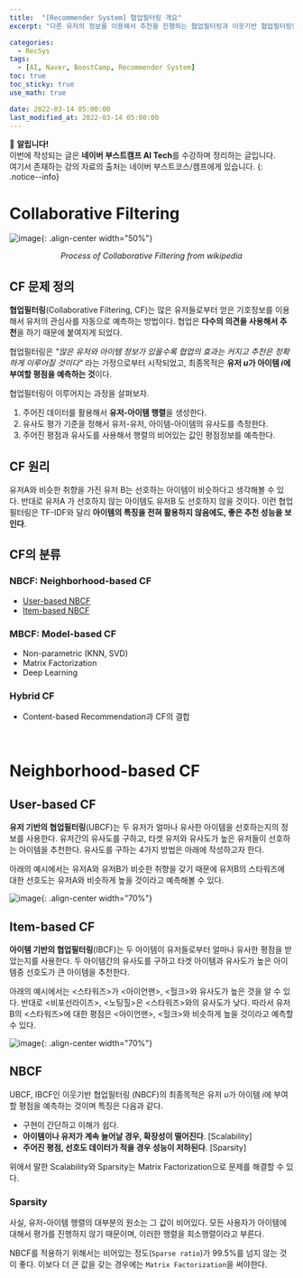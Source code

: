 ```yaml
---
title:  "[Recommender System] 협업필터링 개요"
excerpt: "다른 유저의 정보를 이용해서 추천을 진행하는 협업필터링과 이웃기반 협업필터링인 NBCF에 대해서 알아보자"

categories:
  - RecSys
tags:
  - [AI, Naver, BoostCamp, Recommender System]
toc: true
toc_sticky: true
use_math: true

date: 2022-03-14 05:00:00
last_modified_at: 2022-03-14 05:00:00
---
```

📌 **알립니다!**<br>
이번에 작성되는 글은 **네이버 부스트캠프 AI Tech**를 수강하며 정리하는 글입니다.<br>
여기서 존재하는 강의 자료의 출처는 네이버 부스트코스/캠프에게 있습니다.
{: .notice--info}

# Collaborative Filtering

![image](https://upload.wikimedia.org/wikipedia/commons/thumb/5/52/Collaborative_filtering.gif/300px-Collaborative_filtering.gif){: .align-center width="50%"}
<p align="center"><i>Process of Collaborative Filtering from wikipedia</i></p>

## CF 문제 정의

**협업필터링**(Collaborative Filtering, CF)는 많은 유저들로부터 얻은 기호정보를 이용해서 유저의 관심사를 자동으로 예측하는 방법이다. 협업은 **다수의 의견을 사용해서 추천**을 하기 때문에 붙여지게 되었다.

협업필터링은 *"많은 유저와 아이템 정보가 있을수록 협업의 효과는 커지고 추천은 정확하게 이루어질 것이다"* 라는 가정으로부터 시작되었고, 최종목적은 **유저 $u$가 아이템 $i$에 부여할 평점을 예측하는 것**이다.

협업필터링이 이루어지는 과정을 살펴보자.

1. 주어진 데이터를 활용해서 **유저-아이템 행렬**을 생성한다.
2. 유사도 평가 기준을 정해서 유저-유저, 아이템-아이템의 유사도를 측정한다.
3. 주어진 평점과 유사도를 사용해서 행렬의 비어있는 값인 평점정보를 예측한다.

## CF 원리

유저A와 비슷한 취향을 가진 유저 B는 선호하는 아이템이 비슷하다고 생각해볼 수 있다. 반대로 유저A 가 선호하지 않는 아이템도 유저B 도 선호하지 않을 것이다. 이런 협업필터링은 TF-IDF와 달리 **아이템의 특징을 전혀 활용하지 않음에도, 좋은 추천 성능을 보인다**.

## CF의 분류

### NBCF: Neighborhood-based CF

- [User-based NBCF](#user-based-cf)
- [Item-based NBCF](#item-based-cf)

### MBCF: Model-based CF

- Non-parametric (KNN, SVD)
- Matrix Factorization
- Deep Learning

### Hybrid CF

- Content-based Recommendation과 CF의 결합

<br/>

# Neighborhood-based CF

## User-based CF

**유저 기반의 협업필터링**(UBCF)는 두 유저가 얼마나 유사한 아이템을 선호하는지의 정보를 사용한다. 유저간의 유사도를 구하고, 타겟 유저와 유사도가 높은 유저들이 선호하는 아이템을 추천한다. 유사도를 구하는 4가지 방법은 아래에 작성하고자 한다.

아래의 예시에서는 유저A와 유저B가 비슷한 취향을 갖기 때문에 유저B의 스타워즈에 대한 선호도는 유저A와 비슷하게 높을 것이라고 예측해볼 수 있다.

![image](https://user-images.githubusercontent.com/91870042/158013811-0a94588e-b2b4-45a5-a2fe-f5aef0f5c40d.png){: .align-center width="70%"}

## Item-based CF

**아이템 기반의 협업필터링**(IBCF)는 두 아이템이 유저들로부터 얼마나 유사한 평점을 받았는지를 사용한다. 두 아이템간의 유사도를 구하고 타겟 아이템과 유사도가 높은 아이템중 선호도가 큰 아이템을 추천한다.

아래의 예시에서는 <스타워즈>가 <아이언맨>, <헐크>와 유사도가 높은 것을 알 수 있다. 반대로 <비포선라이즈>, <노팅힐>은 <스타워즈>와의 유사도가 낮다. 따라서 유저B의 <스타워즈>에 대한 평점은 <아이언맨>, <헐크>와 비슷하게 높을 것이라고 예측할 수 있다.

![image](https://user-images.githubusercontent.com/91870042/158014038-07d5914d-0fa5-4979-9170-491354f58686.png){: .align-center width="70%"}

## NBCF

UBCF, IBCF인 이웃기반 협업필터링 (NBCF)의 최종목적은 유저 $u$가 아이템 $i$에 부여할 평점을 예측하는 것이며 특징은 다음과 같다.

- 구현이 간단하고 이해가 쉽다.
- **아이템이나 유저가 계속 늘어날 경우, 확장성이 떨어진다**. [Scalability]
- **주어진 평점, 선호도 데이터가 적을 경우 성능이 저하된다**. [Sparsity]

위에서 말한 Scalability와 Sparsity는 Matrix Factorization으로 문제를 해결할 수 있다.

### Sparsity

사실, 유저-아이템 행렬의 대부분의 원소는 그 값이 비어있다. 모든 사용자가 아이템에 대해서 평가를 진행하지 않기 때문이며, 이러한 행렬을 희소행렬이라고 부른다.

NBCF를 적용하기 위해서는 비어있는 정도(`Sparse ratio`)가 99.5%를 넘지 않는 것이 좋다. 이보다 더 큰 값을 갖는 경우에는 `Matrix Factorization`을 써야한다.
